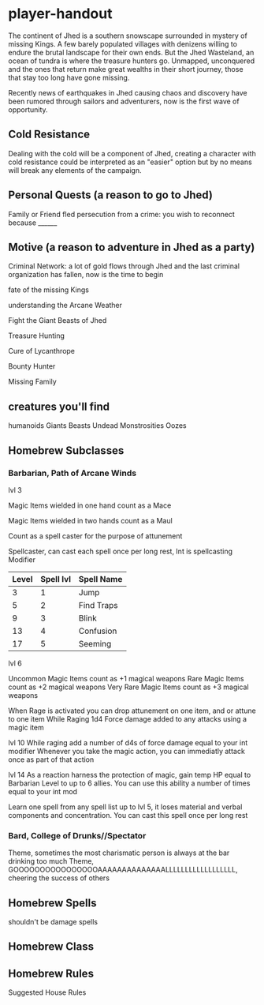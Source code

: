 # player-handout

The continent of Jhed is a southern snowscape surrounded in mystery of missing Kings. A few barely populated villages with denizens willing to endure the brutal landscape for their own ends. But the Jhed Wasteland, an ocean of tundra is where the treasure hunters go. Unmapped, unconquered and the ones that return make great wealths in their short journey, those that stay too long have gone missing.  

Recently news of earthquakes in Jhed causing chaos and discovery have been rumored through sailors and adventurers, now is the first wave of opportunity.

## Cold Resistance

Dealing with the cold will be a component of Jhed, creating a character with cold resistance could be interpreted as an "easier" option but by no means will break any elements of the campaign.

## Personal Quests (a reason to go to Jhed)

Family or Friend fled persecution from a crime: you wish to reconnect because ______

## Motive (a reason to adventure in Jhed as a party)

Criminal Network: a lot of gold flows through Jhed and the last criminal organization has fallen, now is the time to begin

fate of the missing Kings

understanding the Arcane Weather

Fight the Giant Beasts of Jhed

Treasure Hunting

Cure of Lycanthrope

Bounty Hunter

Missing Family

## creatures you'll find

humanoids
Giants
Beasts
Undead
Monstrosities
Oozes

## Homebrew Subclasses

### Barbarian, Path of Arcane Winds

lvl 3

Magic Items wielded in one hand count as a Mace

Magic Items wielded in two hands count as a Maul

Count as a spell caster for the purpose of attunement

Spellcaster, can cast each spell once per long rest, Int is spellcasting Modifier

|Level|Spell lvl|Spell Name|
|----|----|----|
|3|1|Jump|
|5|2|Find Traps|
|9|3|Blink|
|13|4|Confusion|
|17|5|Seeming|

lvl 6

Uncommon Magic Items count as +1 magical weapons
Rare Magic Items count as +2 magical weapons
Very Rare Magic Items count as +3 magical weapons

When Rage is activated you can drop attunement on one item, and or attune to one item
While Raging 1d4 Force damage added to any attacks using a magic item


lvl 10
While raging add a number of d4s of force damage equal to your int modifier
Whenever you take the magic action, you can immediatly attack once as part of that action

lvl 14
As a reaction harness the protection of magic, gain temp HP equal to Barbarian Level to up to 6 allies. You can use this ability a number of times equal to your int mod

Learn one spell from any spell list up to lvl 5, it loses material and verbal components and concentration. You can cast this spell once per long rest

### Bard, College of Drunks//Spectator
Theme, sometimes the most charismatic person is always at the bar drinking too much
Theme, GOOOOOOOOOOOOOOOOAAAAAAAAAAAAAALLLLLLLLLLLLLLLLLL, cheering the success of others

## Homebrew Spells
shouldn't be damage spells

## Homebrew Class

## Homebrew Rules
Suggested House Rules

